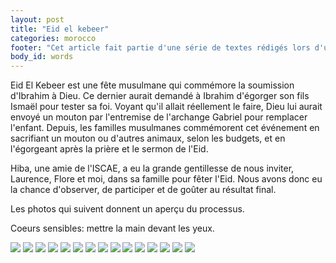 ```yaml
---
layout: post
title: "Eid el kebeer"
categories: morocco
footer: "Cet article fait partie d'une série de textes rédigés lors d'un séjour au Maroc en 2012."
body_id: words
---
```


Eid El Kebeer est une fête musulmane qui commémore la soumission d'Ibrahim à Dieu. Ce dernier aurait demandé à Ibrahim d'égorger son fils Ismaël pour tester sa foi. Voyant qu'il allait réellement le faire, Dieu lui aurait envoyé un mouton par l'entremise de l'archange Gabriel pour remplacer l'enfant. Depuis, les familles musulmanes commémorent cet événement en sacrifiant un mouton ou d'autres animaux, selon les budgets, et en l'égorgeant après la prière et le sermon de l'Eid.

Hiba, une amie de l'ISCAE, a eu la grande gentillesse de nous inviter, Laurence, Flore et moi, dans sa famille pour fêter l'Eid. Nous avons donc eu la chance d'observer, de participer et de goûter au résultat final.

Les photos qui suivent donnent un aperçu du processus.

Coeurs sensibles: mettre la main devant les yeux.

![](/assets/media/words/morroco/eid-el-kebeer/1.jpg)
![](/assets/media/words/morroco/eid-el-kebeer/2.jpg)
![](/assets/media/words/morroco/eid-el-kebeer/3.jpg)
![](/assets/media/words/morroco/eid-el-kebeer/4.jpg)
![](/assets/media/words/morroco/eid-el-kebeer/5.jpg)
![](/assets/media/words/morroco/eid-el-kebeer/6.jpg)
![](/assets/media/words/morroco/eid-el-kebeer/7.jpg)
![](/assets/media/words/morroco/eid-el-kebeer/8.jpg)
![](/assets/media/words/morroco/eid-el-kebeer/9.jpg)
![](/assets/media/words/morroco/eid-el-kebeer/10.jpg)
![](/assets/media/words/morroco/eid-el-kebeer/11.jpg)
![](/assets/media/words/morroco/eid-el-kebeer/12.jpg)
![](/assets/media/words/morroco/eid-el-kebeer/13.jpg)
![](/assets/media/words/morroco/eid-el-kebeer/14.jpg)
![](/assets/media/words/morroco/eid-el-kebeer/15.jpg)
